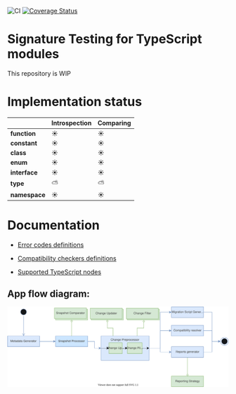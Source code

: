 ![CI](https://github.com/pavel-surinin/sigtest/workflows/CI/badge.svg?branch=master)
[![Coverage Status](https://coveralls.io/repos/github/pavel-surinin/sigtest/badge.svg?branch=master)](https://coveralls.io/github/pavel-surinin/sigtest?branch=master)

# Signature Testing for TypeScript modules

This repository is WIP

# Implementation status

|               | Introspection | Comparing |
| ------------- | ------------- | --------- |
| **function**  | ☀️             | ☀️         |
| **constant**  | ☀️             | ☀️         |
| **class**     | ☀️             | ☀️         |
| **enum**      | ☀️             | ☀️         |
| **interface** | ☀️             | ☀️         |
| **type**      | ⛅             | ⛅         |
| **namespace** | ☀️             | ☀️         |

# Documentation

* [Error codes definitions](./docs/error-code-table.md)

* [Compatibility checkers definitions](./docs/comparators-table.md)

* [Supported TypeScript nodes](./docs/supported-features.md)

## App flow diagram:
![test](./docs/sigtest%20flow%20diagramm.svg)

